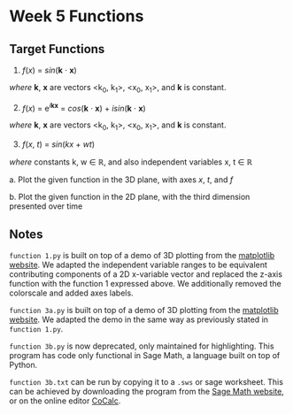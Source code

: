 # Week 5 Functions

## Target Functions

1. *f*(*x*) = *sin*(**k** &sdot; **x**)

*where* **k**, **x** are vectors \<k<sub>0</sub>, k<sub>1</sub>\>, \<x<sub>0</sub>, x<sub>1</sub>\>, and **k** is constant.

2. *f*(*x*) = e<sup>*i*__k__**x**</sup> = *cos*(**k** &sdot; **x**) + *isin*(**k** &sdot; **x**)

*where* **k**, **x** are vectors \<k<sub>0</sub>, k<sub>1</sub>\>, \<x<sub>0</sub>, x<sub>1</sub>\>, and **k** is constant.

3. *f*(*x*, *t*) = *sin*(*kx* + *wt*)

*where* constants k, w &isin; &#8477;, and also independent variables x, t &isin; &#8477;

a. Plot the given function in the 3D plane, with axes *x*, *t*, and *f*

b. Plot the given function in the 2D plane, with the third dimension presented over time

## Notes

`function 1.py` is built on top of a demo of 3D plotting from the [matplotlib website](https://matplotlib.org/mpl-toolkits/mplot3d/tutorial.html). We adapted the independent variable ranges to be equivalent contributing components of a 2D x-variable vector and replaced the z-axis function with the function 1 expressed above. We additionally removed the colorscale and added axes labels.

`function 3a.py` is built on top of a demo of 3D plotting from the [matplotlib website](https://matplotlib.org/mpl-toolkits/mplot3d/tutorial.html). We adapted the demo in the same way as previously stated in `function 1.py`.

`function 3b.py` is now deprecated, only maintained for highlighting. This program has code only functional in Sage Math, a language built on top of Python.

`function 3b.txt` can be run by copying it to a `.sws` or sage worksheet. This can be achieved by downloading the program from the [Sage Math website](https://sagemath.org), or on the online editor [CoCalc](https://cocalc.com/app).
